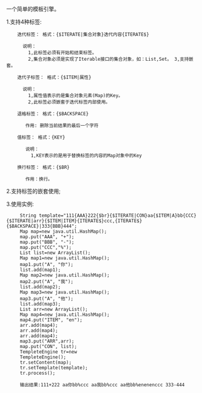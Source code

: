 一个简单的模板引擎。

1.支持4种标签:
 
        迭代标签： 格式：{$ITERATE|集合对象}迭代内容{ITERATE$}
        
          说明：
            1,此标签必须有开始和结束标签。
            2,集合对象必须是实现了Iterable接口的集合对象，如：List,Set。 3,支持嵌套。
 
        迭代子标签： 格式：{$ITEM|属性} 
        
          说明：
            1,属性值表示的是集合对象元素(Map)的Key。
            2,此标签必须嵌套于迭代标签内部使用。
 
        退格标签： 格式：{$BACKSPACE} 
        
           作用: 删除当前结果的最后一个字符
 
        值标签： 格式：{KEY} 
        
           说明：
             1,KEY表示的是用于替换标签的内容的Map对象中的Key
 
        换行标签： 格式：{$BR} 
        
           作用：换行。
 
2.支持标签的嵌套使用;
 
3.使用实例:

         String template="111{AAA}222{$br}{$ITERATE|CON}aa{$ITEM|A}bb{CCC}{$ITERATE|arr}{$ITEM|ITEM}{ITERATE$}ccc,{ITERATE$}{$BACKSPACE}|333{BBB}444"; 
         Map map=new java.util.HashMap();
         map.put("AAA", "+"); 
         map.put("BBB", "-"); 
         map.put("CCC","%");
         List list=new ArrayList();
         Map map1=new java.util.HashMap(); 
         map1.put("A", "你");
         list.add(map1);
         Map map2=new java.util.HashMap(); 
         map2.put("A", "我");
         list.add(map2);
         Map map3=new java.util.HashMap(); 
         map3.put("A", "他");
         list.add(map3);
         List arr=new ArrayList();
         Map map4=new java.util.HashMap(); 
         map4.put("ITEM", "en");
         arr.add(map4); 
         arr.add(map4); 
         arr.add(map4);
         map3.put("ARR",arr);
         map.put("CON", list); 
         TempleteEngine tr=new
         TempleteEngine(); 
         tr.setContent(map);
         tr.setTemplate(template); 
         tr.process();
 
         输出结果:111+222 aa你bb%ccc aa我bb%ccc aa他bb%enenenccc 333-444


